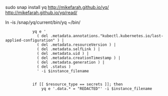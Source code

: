 sudo snap install yq
http://mikefarah.github.io/yq/
http://mikefarah.github.io/yq/read/

ln -is /snap/yq/current/bin/yq ~/bin/

                yq e '
                  ( del .metadata.annotations."kubectl.kubernetes.io/last-applied-configuration" ) |
                  ( del .metadata.resourceVersion ) |
                  ( del .metadata.selfLink ) |
                  ( del .metadata.uid ) |
                  ( del .metadata.creationTimestamp ) |
                  ( del .metadata.generation ) |
                  ( del .status )
                  ' -i $instance_filename


                if [[ $resource_type == secrets ]]; then
                    yq e '.data.* = "REDACTED"' -i $instance_filename
